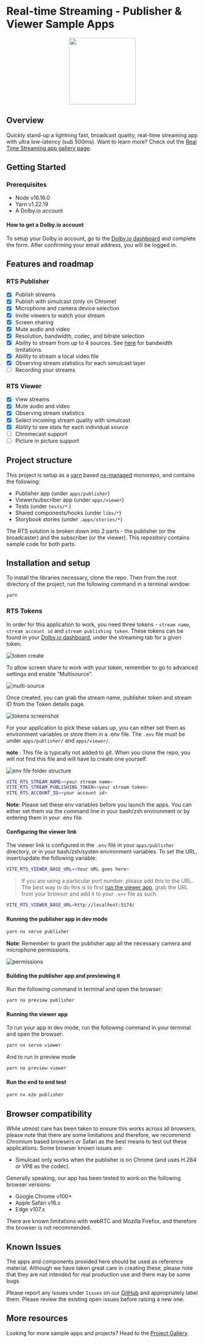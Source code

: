 # Real-time Streaming - Publisher & Viewer Sample Apps

<p align="center">
<img src="documentation/assets/banner.jpg" width="175px" />
</p>

## Overview

Quickly stand-up a lightning fast, broadcast quality, real-time streaming app with ultra low-latency (sub 500ms).
Want to learn more? Check out the [Real Time Streaming app gallery page](https://docs.dolby.io/streaming-apis/docs/real-time-streaming-publisher-viewer-sample-apps).

## Getting Started

### Prerequisites

- Node v16.16.0
- Yarn v1.22.19
- A Dolby.io account

#### How to get a Dolby.io account

To setup your Dolby.io account, go to the [Dolby.io dashboard](https://dashboard.dolby.io/signup/) and complete the form. After confirming your email address, you will be logged in.

## Features and roadmap

### RTS Publisher

- [x] Publish streams
- [x] Publish with simulcast (only on Chrome)
- [x] Microphone and camera device selection
- [x] Invite viewers to watch your stream
- [x] Screen sharing
- [x] Mute audio and video
- [x] Resolution, bandwidth, codec, and bitrate selection
- [x] Ability to stream from up to 4 sources. See [here](https://docs.dolby.io/streaming-apis/docs/create-multi-view-web-app) for bandwidth limitations.
- [x] Ability to stream a local video file
- [x] Observing stream statistics for each simulcast layer
- [ ] Recording your streams

### RTS Viewer

- [x] View streams
- [x] Mute audio and video
- [x] Observing stream statistics
- [x] Select incoming stream quality with simulcast
- [x] Ability to see stats for each individual source
- [ ] Chromecast support
- [ ] Picture in picture support

## Project structure

This project is setup as a [yarn](https://yarnpkg.com/) based [nx-managed](https://nx.dev/) monorepo, and contains the following:

- Publisher app (under `apps/publisher`)
- Viewer/subscriber app (under `apps/viewer`)
- Tests (under `tests/*` )
- Shared components/hooks (under `libs/*`)
- Storybook stories (under `.apps/stories/*`)

The RTS solution is broken down into 2 parts - the publisher (or the broadcaster) and the subscriber (or the viewer). This repository contains sample code for both parts.

## Installation and setup

To install the libraries necessary, clone the repo. Then from the root directory of the project, run the following command in a terminal window:

```bash
yarn
```

### RTS Tokens

In order for this application to work, you need three tokens - `stream name`, `stream account id` and `stream publishing token`. These tokens can be found in your [Dolby.io dashboard](https://streaming.dolby.io/#/tokens), under the streaming tab for a given token.

![token create](docs/img/setup_create_new.png)

To allow screen share to work with your token, remember to go to advanced settings and enable "Multisource".

![multi-source](docs/img/token_multi_source.png)

Once created, you can grab the stream name, publisher token and stream ID from the Token details page.

![tokens screenshot](docs/img/tokens.png)

For your application to pick these values up, you can either set them as environment variables or store them in a .env file. The `.env` file must be under `apps/publisher/` and `apps/viewer/`.

**note** : This file is typically not added to git. When you clone the repo, you will not find this file and will have to create one yourself.

![env file folder structure](docs/img/env.png)

```bash
VITE_RTS_STREAM_NAME=<your stream name>
VITE_RTS_STREAM_PUBLISHING_TOKEN=<your stream token>
VITE_RTS_ACCOUNT_ID=<your account id>
```

**Note**: Please set these env variables before you launch the apps. You can either set them via the command line in your bash/zsh environment or by entering them in your .env file.

#### Configuring the viewer link

The viewer link is configured in the `.env` file in your `apps/publisher` directory, or in your bash/zsh/systen environment variables. To set the URL, insert/update the following variable:

```bash
VITE_RTS_VIEWER_BASE_URL=<Your URL goes here>
```

> If you are using a particular port number, please add this to the URL. The best way to do this is to first [run the viewer app](#running-the-viewer-app), grab the URL from your browser and add it to your `.env` file as such.

```bash
VITE_RTS_VIEWER_BASE_URL=http://localhost:5174/
```

#### Running the publisher app in dev mode

```bash
yarn nx serve publisher
```

**Note**: Remember to grant the publisher app all the necessary camera and microphone permissions.

![permissions](docs/img/permissions.png)

#### Building the publisher app and previewing it

Run the following command in terminal and open the browser:

```bash
yarn nx preview publisher
```

#### Running the viewer app

To run your app in dev mode, run the following command in your terminal and open the browser:

```bash
yarn nx serve viewer
```

And to run in preview mode

```bash
yarn nx preview viewer
```

#### Run the end to end test

```bash
yarn nx e2e publisher
```

## Browser compatibility

While utmost care has been taken to ensure this works across all browsers, please note that there are some limitations and therefore, we recommend Chromium based browsers or Safari as the best means to test out these applications. Some browser known issues are:

- Simulcast only works when the publisher is on Chrome (and uses H.264 or VP8 as the codec).

Generally speaking, our app has been tested to work on the following browser versions:

- Google Chrome v100+
- Apple Safari v16.x
- Edge v107.x

There are known limitations with webRTC and Mozilla Firefox, and therefore the browser is not recommended.

## Known Issues

The apps and components provided here should be used as reference material. Although we have taken great care in creating these, please note that they are not intended for real production use and there may be some bugs.

Please report any issues under `Issues` on our [GitHub](https://github.com/dolbyio-samples/rts-app-react-publisher-viewer/issues) and appropriately label them. Please review the existing open issues before raising a new one.

## More resources

Looking for more sample apps and projects? Head to the [Project Gallery](https://docs.dolby.io/communications-apis/page/gallery).
